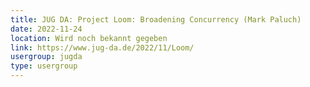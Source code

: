 ```yaml
---
title: JUG DA: Project Loom: Broadening Concurrency (Mark Paluch)
date: 2022-11-24
location: Wird noch bekannt gegeben
link: https://www.jug-da.de/2022/11/Loom/
usergroup: jugda
type: usergroup
---
```

